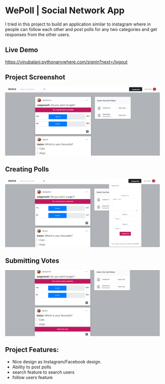 # WePoll | Social Network App

I tried in this project to build an application similar to instagram where in people can follow each other and post polls for any two categories and get responses from the other users.

## Live Demo
https://vinubalanj.pythonanywhere.com/signin?next=/logout

## Project Screenshot
![WePoll screenshot](./d-social-media-ss1.png)
## Creating Polls
![WePoll screenshot](./d-social-media-ss2.png)
## Submitting Votes
![WePoll screenshot](./d-social-media-ss3.png)

## Project Features:
- Nice design as Instagram/Facebook design.
- Ability to post polls
- search feature to search users
- follow users feature
